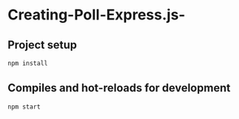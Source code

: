 # Creating-Poll-Express.js-
## Project setup
```
npm install
```
## Compiles and hot-reloads for development
```
npm start
```

